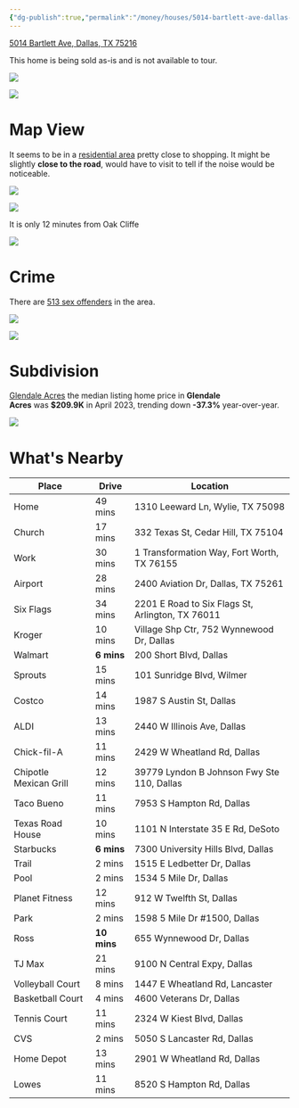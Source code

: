 ```yaml
---
{"dg-publish":true,"permalink":"/money/houses/5014-bartlett-ave-dallas-tx-75216/","tags":["homes2023"],"created":"Jun 29, 2023, 7:49 PM","updated":""}
---
```



[5014 Bartlett Ave, Dallas, TX 75216](https://www.zillow.com/homedetails/5014-Bartlett-Ave-Dallas-TX-75216/26725174_zpid/)

This home is being sold as-is and is not available to tour.

![](https://i.imgur.com/P8nSd3W.png)

![](https://photos.zillowstatic.com/fp/52b53cc44fe45545a58c46997cec2754-cc_ft_1536.webp)

# Map View

It seems to be in a [residential area](https://www.google.com/maps/place/5014+Bartlett+Ave,+Dallas,+TX+75216/@32.6868333,-96.7933622,16z/data=!4m6!3m5!1s0x864e97a750d0ad8b:0x25446c5dfbfd8026!8m2!3d32.6862657!4d-96.7918751!16s%2Fg%2F11lqd7_lbw?entry=ttu) pretty close to shopping. It might be slightly **close to the road**, would have to visit to tell if the noise would be noticeable.

![](https://i.imgur.com/QUM36h9.png)


![](https://i.imgur.com/dDuDyNZ.png)

It is only 12 minutes from Oak Cliffe

![](https://i.imgur.com/tq2AbIt.png)

# Crime

There are [513 sex offenders](https://www.propertyiq.com/tx/dallas/bartlett-avenue/75216-piq148383685) in the area.

![](https://i.imgur.com/dCqfdRU.png)

![](https://i.imgur.com/HOxmPEc.png)


# Subdivision

[Glendale Acres](https://www.realtor.com/realestateandhomes-search/Glendale-Acres_Dallas_TX/overview)  the median listing home price in **Glendale Acres** was **$209.9K** in April 2023, trending down **-37.3%** year-over-year.

![](https://i.imgur.com/VLAciPm.png)

# What's Nearby

| Place                  | Drive   | Location                                         |
|------------------------|---------|--------------------------------------------------|
| Home                   | 49 mins | 1310 Leeward Ln, Wylie, TX 75098                 |
| Church                 | 17 mins | 332 Texas St, Cedar Hill, TX 75104               |
| Work                   | 30 mins | 1 Transformation Way, Fort Worth, TX 76155       |
| Airport                | 28 mins | 2400 Aviation Dr, Dallas, TX 75261               |
| Six Flags              | 34 mins | 2201 E Road to Six Flags St, Arlington, TX 76011 |
| Kroger                 | 10 mins | Village Shp Ctr, 752 Wynnewood Dr, Dallas        |
| Walmart                | **6 mins**  | 200 Short Blvd, Dallas                           |
| Sprouts                | 15 mins | 101 Sunridge Blvd, Wilmer                        |
| Costco                 | 14 mins | 1987 S Austin St, Dallas                         |
| ALDI                   | 13 mins | 2440 W Illinois Ave, Dallas                      |
| Chick-fil-A            | 11 mins | 2429 W Wheatland Rd, Dallas                      |
| Chipotle Mexican Grill | 12 mins | 39779 Lyndon B Johnson Fwy Ste 110, Dallas       |
| Taco Bueno             | 11 mins | 7953 S Hampton Rd, Dallas                        |
| Texas Road House       | 10 mins | 1101 N Interstate 35 E Rd, DeSoto                |
| Starbucks              | **6 mins**  | 7300 University Hills Blvd, Dallas               |
| Trail                  | 2 mins  | 1515 E Ledbetter Dr, Dallas                      |
| Pool                   | 2 mins  | 1534 5 Mile Dr, Dallas                           |
| Planet Fitness         | 12 mins | 912 W Twelfth St, Dallas                         |
| Park                   | 2 mins  | 1598 5 Mile Dr #1500, Dallas                     |
| Ross                   | **10 mins** | 655 Wynnewood Dr, Dallas                         |
| TJ Max                 | 21 mins | 9100 N Central Expy, Dallas                      |
| Volleyball Court       | 8 mins  | 1447 E Wheatland Rd, Lancaster                   |
| Basketball Court       | 4 mins  | 4600 Veterans Dr, Dallas                         |
| Tennis Court           | 11 mins | 2324 W Kiest Blvd, Dallas                        |
| CVS                    | 2 mins  | 5050 S Lancaster Rd, Dallas                      |
| Home Depot             | 13 mins | 2901 W Wheatland Rd, Dallas                      |
| Lowes                  | 11 mins | 8520 S Hampton Rd, Dallas                        |
